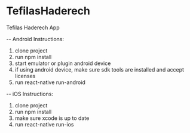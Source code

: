 # TefilasHaderech

Tefilas Haderech App


-- Android Instructions:
1) clone project
2) run npm install
3) start emulator or plugin android device
4) if using android device, make sure sdk tools are installed and accept licenses
4) run react-native run-android

-- iOS Instructions:
1) clone project
2) run npm install
3) make sure xcode is up to date
4) run react-native run-ios
